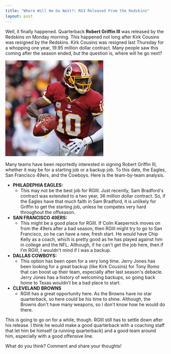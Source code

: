 ```yaml
---
title: "Where Will He Go Next?: RG3 Released From the Redskins"
layout: post
---
```


Well, it finally happened. Quarterback **Robert Griffin III** was released by the Redskins on Monday morning. This happened not long after Kirk Cousins was resigned by the Redskins. Kirk Cousins was resigned last Thursday for a whopping one year, 19.95 million dollar contract. Many people saw this coming after the season ended, but the question is, where will he go next?

<a href="/images/rg3-image.png"><img class="alignright" title="RG3 Image" src="/images/rg3-image.png" alt="RG3 Image" width="307" height="300" /></a>
<!--more-->

Many teams have been reportedly interested in signing Robert Griffin III, whether it may be for a starting job or a backup job. To this date, the Eagles, San Francisco 49ers, and the Cowboys. Here is the team-by-team analysis.

- **PHILADEPHIA EAGLES:**
  - This may not be the best job for RGIII. Just recently, Sam Bradford's contract was extended to a two year, 36 million dollar contract. So, if the Eagles have that much faith in Sam Bradford, it is unlikely for Griffin to get the starting job, unless he competes very hard throughout the offseason.
- **SAN FRANCISCO 49ERS:**
  - This might be a good place for RGIII. If Colin Kaepernick moves on from the 49ers after a bad season, then RGIII might try to go to San Francisco, so he can have a new, fresh start. He would have Chip Kelly as a coach, which is pretty good as he has played against him in college and the NFL. Although, if he can't get the job here, then if I'm RGIII, I wouldn't mind if I was a backup.
- **DALLAS COWBOYS:**
  - This option has been open for a very long time. Jerry Jones has been looking for a great backup (like Kirk Cousins) for Tony Romo that can boost up their team, especially after last season's debacle. Jerry Jones has a history of welcoming backups, so going back home to Texas wouldn't be a bad place to start.
- **CLEVELAND BROWNS**
  - RGIII has a great opportunity here. As the Browns have no star quarterback, so here could be his time to shine. Although, the Browns don't have many weapons, so I don't know how he would do there.

This is going to go on for a while, though. RGIII still has to settle down after his release. I think he would make a good quarterback with a coaching staff that let him be himself (a running quarterback) and a good team around him, especially with a good offensive line.

What do you think? Comment and share your thoughts!
